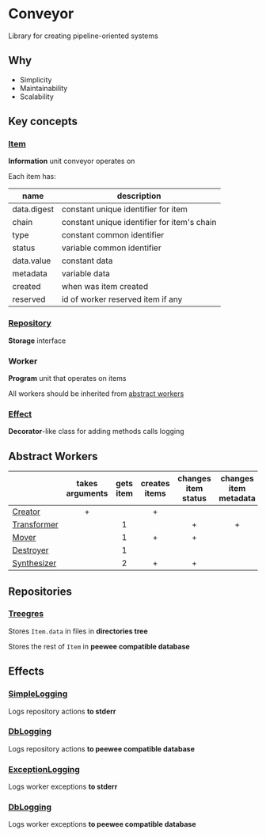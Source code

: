 # Conveyor

Library for creating pipeline-oriented systems



## Why

* Simplicity
* Maintainability
* Scalability



## Key concepts

### [Item](conveyor/core/Item.py)

**Information** unit conveyor operates on

Each item has:

| name               | description                                 |
| ------------------ | ------------------------------------------- |
| data.digest        | constant unique identifier for item         |
| chain              | constant unique identifier for item's chain |
| type               | constant common identifier                  |
| status             | variable common identifier                  |
| data.value         | constant data                               |
| metadata           | variable data                               |
| created            | when was item created                       |
| reserved           | id of worker reserved item if any           |

### [Repository](conveyor/core/Repository.py)

**Storage** interface

### Worker

**Program** unit that operates on items

All workers should be inherited from [abstract workers](#abstract-workers)

### [Effect](conveyor/core/Effect.py)

**Decorator**-like class for adding methods calls logging



## Abstract Workers

|                                                | takes arguments | gets item | creates items | changes item status | changes item metadata | deletes item |
|------------------------------------------------|:---------------:|:---------:|:-------------:|:-------------------:|:---------------------:|:------------:|
| [Creator](conveyor/core/Creator.py)            |        +        |           |       +       |                     |                       |              |
| [Transformer](conveyor/workers/archive/Transformer.py) |                 |     1     |               |          +          |           +           |              |
| [Mover](conveyor/workers/archive/Mover.py)             |                 |     1     |       +       |          +          |                       |              |
| [Destroyer](conveyor/workers/archive/Destroyer.py)     |                 |     1     |               |                     |                       |       +      |
| [Synthesizer](conveyor/workers/archive/Synthesizer.py) |                 |     2     |       +       |          +          |                       |              |



## Repositories

### [Treegres](conveyor/repositories/Treegres)

Stores `Item.data` in files in **directories tree**

Stores the rest of `Item` in **peewee compatible database**



## Effects

### [SimpleLogging](conveyor/repository_effects/SimpleLogging)

Logs repository actions **to stderr**

### [DbLogging](conveyor/repository_effects/DbLogging)

Logs repository actions **to peewee compatible database**

### [ExceptionLogging](conveyor/processor_effects/ExceptionLogging/ExceptionLogging.py)

Logs worker exceptions **to stderr**

### [DbLogging](conveyor/processor_effects/ExceptionDbLogging/ExceptionDbLogging.py)

Logs worker exceptions **to peewee compatible database**